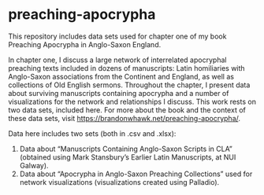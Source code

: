 # preaching-apocrypha
This repository includes data sets used for chapter one of my book Preaching Apocrypha in Anglo-Saxon England.

In chapter one, I discuss a large network of interrelated apocryphal preaching texts included in dozens of manuscripts: Latin homiliaries with Anglo-Saxon associations from the Continent and England, as well as collections of Old English sermons. Throughout the chapter, I present data about surviving manuscripts containing apocrypha and a number of visualizations for the network and relationships I discuss. This work rests on two data sets, included here.
For more about the book and the context of these data sets, visit https://brandonwhawk.net/preaching-apocrypha/.

Data here includes two sets (both in .csv and .xlsx):
1) Data about “Manuscripts Containing Anglo-Saxon Scripts in CLA” (obtained using Mark Stansbury’s Earlier Latin Manuscripts, at NUI Galway).
2) Data about “Apocrypha in Anglo-Saxon Preaching Collections” used for network visualizations (visualizations created using Palladio).
